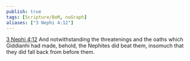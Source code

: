 ```yaml
---
publish: true
tags: [Scripture/BoM, noGraph]
aliases: ["3 Nephi 4:12"]
---
```

[3 Nephi 4:12](https://churchofjesuschrist.org/study/scriptures/bofm/3-ne/4?lang=eng&id=p12#p12) And notwithstanding the threatenings and the oaths which Giddianhi had made, behold, the Nephites did beat them, insomuch that they did fall back from before them.
